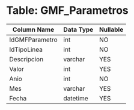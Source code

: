 # Table: GMF_Parametros

| Column Name | Data Type | Nullable |
|-------------|-----------|----------|
| IdGMFParametro | int | NO |
| IdTipoLinea | int | NO |
| Descripcion | varchar | YES |
| Valor | int | YES |
| Anio | int | NO |
| Mes | varchar | YES |
| Fecha | datetime | YES |
